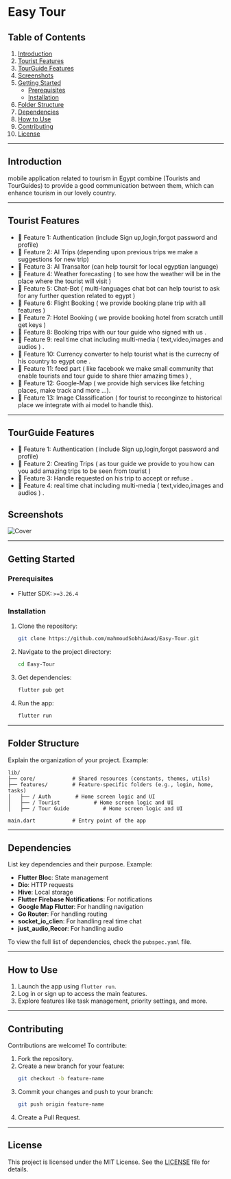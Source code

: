 # **Easy Tour**

## **Table of Contents**
1. [Introduction](#introduction)
2. [Tourist Features](#tourits_features)
2. [TourGuide Features](#tourguide_features)
3. [Screenshots](#screenshots)
4. [Getting Started](#getting-started)
   - [Prerequisites](#prerequisites)
   - [Installation](#installation)
5. [Folder Structure](#folder-structure)
6. [Dependencies](#dependencies)
7. [How to Use](#how-to-use)
8. [Contributing](#contributing)
9. [License](#license)

---

## **Introduction**

mobile application related to tourism in Egypt combine (Tourists and TourGuides) to provide a good communication between them, which can enhance tourism in our lovely country.

---

## **Tourist Features**
- 🔹 Feature 1: Authentication (include Sign up,login,forgot password and profile) 
- 🔹 Feature 2: AI Trips (depending upon previous trips we make a suggestions for new trip) 
- 🔹 Feature 3: AI Transaltor (can help toursit for local egyptian language)  
- 🔹 Feature 4: Weather forecasting ( to see how the weather will be in the place where the tourist will visit ) 
- 🔹 Feature 5: Chat-Bot ( multi-languages chat bot can help tourist to ask for any further question related to egypt )
- 🔹 Feature 6: Flight Booking ( we provide booking plane trip with all features ) 
- 🔹 Feature 7: Hotel Booking ( we provide booking hotel from scratch untill get keys )
- 🔹 Feature 8: Booking trips with our tour guide who signed with us . 
- 🔹 Feature 9: real time chat including multi-media ( text,video,images and audios ) . 
- 🔹 Feature 10: Currency converter to help tourist what is the currecny of his country to egypt one . 
- 🔹 Feature 11: feed part ( like facebook we make small community that enable tourists and tour guide to share thier amazing times ) , 
- 🔹 Feature 12: Google-Map ( we provide high services like fetching places, make track and more ...).
- 🔹 Feature 13: Image Classification ( for tourist to reconginze to historical place we integrate with ai model to handle this).

---
## **TourGuide Features**
- 🔹 Feature 1: Authentication ( include Sign up,login,forgot password and profile) 
- 🔹 Feature 2: Creating Trips ( as tour guide we provide to you how can you add amazing trips to be seen from tourist )  
- 🔹 Feature 3: Handle requested on his trip to accept or refuse . 
- 🔹 Feature 4: real time chat including multi-media ( text,video,images and audios ) . 

## **Screenshots**

![Cover](https://github.com/user-attachments/assets/c08916dc-4118-4e2c-b420-011309032071)
 

---

## **Getting Started**

### **Prerequisites**
- Flutter SDK: `>=3.26.4`   

### **Installation**
1. Clone the repository:  
   ```bash
   git clone https://github.com/mahmoudSobhiAwad/Easy-Tour.git
   ```
2. Navigate to the project directory:  
   ```bash
   cd Easy-Tour
   ```
3. Get dependencies:  
   ```bash
   flutter pub get
   ```
4. Run the app:  
   ```bash
   flutter run
   ```

---

## **Folder Structure**

Explain the organization of your project. Example:  
```plaintext
lib/
├── core/            # Shared resources (constants, themes, utils)
├── features/        # Feature-specific folders (e.g., login, home, tasks)
│   ├── / Auth        # Home screen logic and UI
│   ├── / Tourist           # Home screen logic and UI
│   ├── / Tour Guide           # Home screen logic and UI           

main.dart            # Entry point of the app
```

---

## **Dependencies**

List key dependencies and their purpose. Example:  
- **Flutter Bloc**: State management  
- **Dio**: HTTP requests  
- **Hive**: Local storage  
- **Flutter Firebase Notifications**: For notifications  
- **Google Map Flutter**: For handling navigation  
- **Go Router**: For handling routing  
- **socket_io_clien**: For handling real time chat   
- **just_audio,Recor**: For handling audio  

To view the full list of dependencies, check the `pubspec.yaml` file.

---

## **How to Use**

1. Launch the app using `flutter run`.  
2. Log in or sign up to access the main features.  
3. Explore features like task management, priority settings, and more.  

---

## **Contributing**

Contributions are welcome! To contribute:  
1. Fork the repository.  
2. Create a new branch for your feature:  
   ```bash
   git checkout -b feature-name
   ```
3. Commit your changes and push to your branch:  
   ```bash
   git push origin feature-name
   ```
4. Create a Pull Request.

---

## **License**

This project is licensed under the MIT License. See the [LICENSE](LICENSE) file for details.
